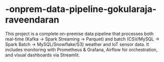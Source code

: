 # -onprem-data-pipeline-gokularaja-raveendaran
This project is a complete on-premise data pipeline that processes both real-time (Kafka → Spark Streaming → Parquet) and batch (CSV/MySQL → Spark Batch → MySQL/Snowflake/S3) weather and IoT sensor data. It includes monitoring with Prometheus &amp; Grafana, Airflow for orchestration, and visual dashboards via Streamlit.
